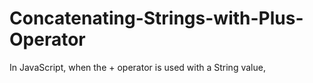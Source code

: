# Concatenating-Strings-with-Plus-Operator

In JavaScript, when the + operator is used with a String value, 
